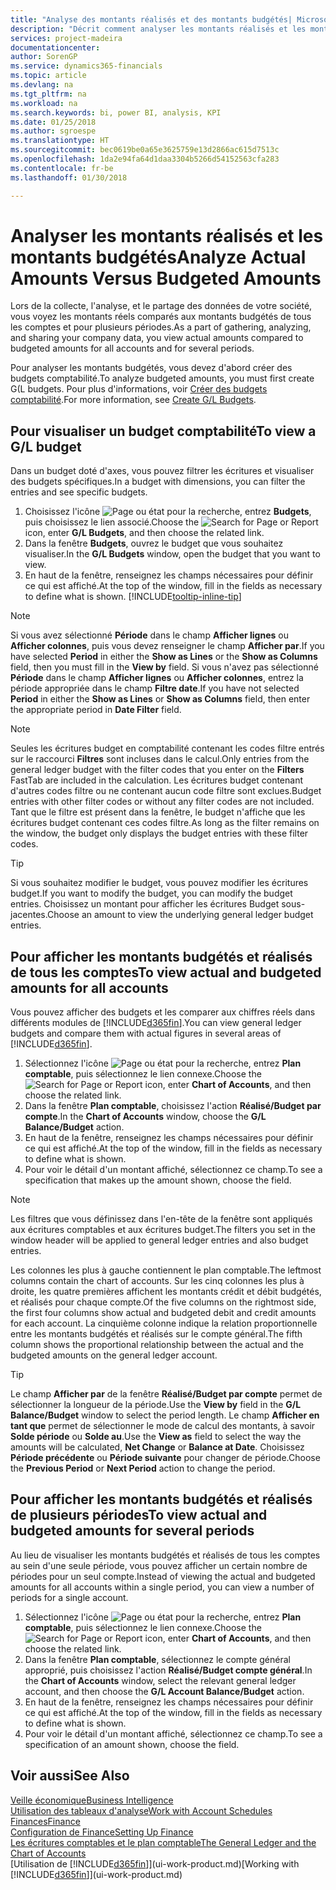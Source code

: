 ```yaml
---
title: "Analyse des montants réalisés et des montants budgétés| Microsoft Docs"
description: "Décrit comment analyser les montants réalisés et les montants budgétés."
services: project-madeira
documentationcenter: 
author: SorenGP
ms.service: dynamics365-financials
ms.topic: article
ms.devlang: na
ms.tgt_pltfrm: na
ms.workload: na
ms.search.keywords: bi, power BI, analysis, KPI
ms.date: 01/25/2018
ms.author: sgroespe
ms.translationtype: HT
ms.sourcegitcommit: bec0619be0a65e3625759e13d2866ac615d7513c
ms.openlocfilehash: 1da2e94fa64d1daa3304b5266d54152563cfa283
ms.contentlocale: fr-be
ms.lasthandoff: 01/30/2018

---
```

# <a name="analyze-actual-amounts-versus-budgeted-amounts"></a><span data-ttu-id="aa50d-103">Analyser les montants réalisés et les montants budgétés</span><span class="sxs-lookup"><span data-stu-id="aa50d-103">Analyze Actual Amounts Versus Budgeted Amounts</span></span>
<span data-ttu-id="aa50d-104">Lors de la collecte, l'analyse, et le partage des données de votre société, vous voyez les montants réels comparés aux montants budgétés de tous les comptes et pour plusieurs périodes.</span><span class="sxs-lookup"><span data-stu-id="aa50d-104">As a part of gathering, analyzing, and sharing your company data, you view actual amounts compared to budgeted amounts for all accounts and for several periods.</span></span>

<span data-ttu-id="aa50d-105">Pour analyser les montants budgétés, vous devez d'abord créer des budgets comptabilité.</span><span class="sxs-lookup"><span data-stu-id="aa50d-105">To analyze budgeted amounts, you must first create G(L budgets.</span></span> <span data-ttu-id="aa50d-106">Pour plus d'informations, voir [Créer des budgets comptabilité](finance-how-create-budgets.md).</span><span class="sxs-lookup"><span data-stu-id="aa50d-106">For more information, see [Create G/L Budgets](finance-how-create-budgets.md).</span></span>

## <a name="to-view-a-gl-budget"></a><span data-ttu-id="aa50d-107">Pour visualiser un budget comptabilité</span><span class="sxs-lookup"><span data-stu-id="aa50d-107">To view a G/L budget</span></span>
<span data-ttu-id="aa50d-108">Dans un budget doté d'axes, vous pouvez filtrer les écritures et visualiser des budgets spécifiques.</span><span class="sxs-lookup"><span data-stu-id="aa50d-108">In a budget with dimensions, you can filter the entries and see specific budgets.</span></span>

1. <span data-ttu-id="aa50d-109">Choisissez l'icône ![Page ou état pour la recherche](media/ui-search/search_small.png "icône Page ou état pour la recherche"), entrez **Budgets**, puis choisissez le lien associé.</span><span class="sxs-lookup"><span data-stu-id="aa50d-109">Choose the ![Search for Page or Report](media/ui-search/search_small.png "Search for Page or Report icon") icon, enter **G/L Budgets**, and then choose the related link.</span></span>
2. <span data-ttu-id="aa50d-110">Dans la fenêtre **Budgets**, ouvrez le budget que vous souhaitez visualiser.</span><span class="sxs-lookup"><span data-stu-id="aa50d-110">In the **G/L Budgets** window, open the budget that you want to view.</span></span>  
3. <span data-ttu-id="aa50d-111">En haut de la fenêtre, renseignez les champs nécessaires pour définir ce qui est affiché.</span><span class="sxs-lookup"><span data-stu-id="aa50d-111">At the top of the window, fill in the fields as necessary to define what is shown.</span></span> [!INCLUDE[tooltip-inline-tip](includes/tooltip-inline-tip_md.md)]

> [!NOTE]  
>   <span data-ttu-id="aa50d-112">Si vous avez sélectionné **Période** dans le champ **Afficher lignes** ou **Afficher colonnes**, puis vous devez renseigner le champ **Afficher par**.</span><span class="sxs-lookup"><span data-stu-id="aa50d-112">If you have selected **Period** in either the **Show as Lines** or the **Show as Columns** field, then you must fill in the **View by** field.</span></span> <span data-ttu-id="aa50d-113">Si vous n'avez pas sélectionné **Période** dans le champ **Afficher lignes** ou **Afficher colonnes**, entrez la période appropriée dans le champ **Filtre date**.</span><span class="sxs-lookup"><span data-stu-id="aa50d-113">If you have not selected **Period** in either the **Show as Lines** or **Show as Columns** field, then enter the appropriate period in **Date Filter** field.</span></span>  

> [!NOTE]  
>   <span data-ttu-id="aa50d-114">Seules les écritures budget en comptabilité contenant les codes filtre entrés sur le raccourci **Filtres** sont incluses dans le calcul.</span><span class="sxs-lookup"><span data-stu-id="aa50d-114">Only entries from the general ledger budget with the filter codes that you enter on the **Filters** FastTab are included in the calculation.</span></span> <span data-ttu-id="aa50d-115">Les écritures budget contenant d'autres codes filtre ou ne contenant aucun code filtre sont exclues.</span><span class="sxs-lookup"><span data-stu-id="aa50d-115">Budget entries with other filter codes or without any filter codes are not included.</span></span> <span data-ttu-id="aa50d-116">Tant que le filtre est présent dans la fenêtre, le budget n'affiche que les écritures budget contenant ces codes filtre.</span><span class="sxs-lookup"><span data-stu-id="aa50d-116">As long as the filter remains on the window, the budget only displays the budget entries with these filter codes.</span></span>  

> [!TIP]  
>   <span data-ttu-id="aa50d-117">Si vous souhaitez modifier le budget, vous pouvez modifier les écritures budget.</span><span class="sxs-lookup"><span data-stu-id="aa50d-117">If you want to modify the budget, you can modify the budget entries.</span></span> <span data-ttu-id="aa50d-118">Choisissez un montant pour afficher les écritures Budget sous-jacentes.</span><span class="sxs-lookup"><span data-stu-id="aa50d-118">Choose an amount to view the underlying general ledger budget entries.</span></span>

## <a name="to-view-actual-and-budgeted-amounts-for-all-accounts"></a><span data-ttu-id="aa50d-119">Pour afficher les montants budgétés et réalisés de tous les comptes</span><span class="sxs-lookup"><span data-stu-id="aa50d-119">To view actual and budgeted amounts for all accounts</span></span>  
<span data-ttu-id="aa50d-120">Vous pouvez afficher des budgets et les comparer aux chiffres réels dans différents modules de [!INCLUDE[d365fin](includes/d365fin_md.md)].</span><span class="sxs-lookup"><span data-stu-id="aa50d-120">You can view general ledger budgets and compare them with actual figures in several areas of [!INCLUDE[d365fin](includes/d365fin_md.md)].</span></span>

1. <span data-ttu-id="aa50d-121">Sélectionnez l'icône ![Page ou état pour la recherche](media/ui-search/search_small.png "icône Page ou état pour la recherche"), entrez **Plan comptable**, puis sélectionnez le lien connexe.</span><span class="sxs-lookup"><span data-stu-id="aa50d-121">Choose the ![Search for Page or Report](media/ui-search/search_small.png "Search for Page or Report icon") icon, enter **Chart of Accounts**, and then choose the related link.</span></span>  
2. <span data-ttu-id="aa50d-122">Dans la fenêtre **Plan comptable**, choisissez l'action **Réalisé/Budget par compte**.</span><span class="sxs-lookup"><span data-stu-id="aa50d-122">In the **Chart of Accounts** window, choose the **G/L Balance/Budget** action.</span></span>
3. <span data-ttu-id="aa50d-123">En haut de la fenêtre, renseignez les champs nécessaires pour définir ce qui est affiché.</span><span class="sxs-lookup"><span data-stu-id="aa50d-123">At the top of the window, fill in the fields as necessary to define what is shown.</span></span>  
4. <span data-ttu-id="aa50d-124">Pour voir le détail d'un montant affiché, sélectionnez ce champ.</span><span class="sxs-lookup"><span data-stu-id="aa50d-124">To see a specification that makes up the amount shown, choose the field.</span></span>  

> [!NOTE]  
>   <span data-ttu-id="aa50d-125">Les filtres que vous définissez dans l'en-tête de la fenêtre sont appliqués aux écritures comptables et aux écritures budget.</span><span class="sxs-lookup"><span data-stu-id="aa50d-125">The filters you set in the window header will be applied to general ledger entries and also budget entries.</span></span>

<span data-ttu-id="aa50d-126">Les colonnes les plus à gauche contiennent le plan comptable.</span><span class="sxs-lookup"><span data-stu-id="aa50d-126">The leftmost columns contain the chart of accounts.</span></span> <span data-ttu-id="aa50d-127">Sur les cinq colonnes les plus à droite, les quatre premières affichent les montants crédit et débit budgétés, et réalisés pour chaque compte.</span><span class="sxs-lookup"><span data-stu-id="aa50d-127">Of the five columns on the rightmost side, the first four columns show actual and budgeted debit and credit amounts for each account.</span></span> <span data-ttu-id="aa50d-128">La cinquième colonne indique la relation proportionnelle entre les montants budgétés et réalisés sur le compte général.</span><span class="sxs-lookup"><span data-stu-id="aa50d-128">The fifth column shows the proportional relationship between the actual and the budgeted amounts on the general ledger account.</span></span>  

> [!TIP]  
>   <span data-ttu-id="aa50d-129">Le champ **Afficher par** de la fenêtre **Réalisé/Budget par compte** permet de sélectionner la longueur de la période.</span><span class="sxs-lookup"><span data-stu-id="aa50d-129">Use the **View by** field in the **G/L Balance/Budget** window to select the period length.</span></span> <span data-ttu-id="aa50d-130">Le champ **Afficher en tant que** permet de sélectionner le mode de calcul des montants, à savoir **Solde période** ou **Solde au**.</span><span class="sxs-lookup"><span data-stu-id="aa50d-130">Use the **View as** field to select the way the amounts will be calculated, **Net Change** or **Balance at Date**.</span></span> <span data-ttu-id="aa50d-131">Choisissez **Période précédente** ou **Période suivante** pour changer de période.</span><span class="sxs-lookup"><span data-stu-id="aa50d-131">Choose the **Previous Period** or **Next Period** action to change the period.</span></span>  

## <a name="to-view-actual-and-budgeted-amounts-for-several-periods"></a><span data-ttu-id="aa50d-132">Pour afficher les montants budgétés et réalisés de plusieurs périodes</span><span class="sxs-lookup"><span data-stu-id="aa50d-132">To view actual and budgeted amounts for several periods</span></span>  
<span data-ttu-id="aa50d-133">Au lieu de visualiser les montants budgétés et réalisés de tous les comptes au sein d'une seule période, vous pouvez afficher un certain nombre de périodes pour un seul compte.</span><span class="sxs-lookup"><span data-stu-id="aa50d-133">Instead of viewing the actual and budgeted amounts for all accounts within a single period, you can view a number of periods for a single account.</span></span>  

1. <span data-ttu-id="aa50d-134">Sélectionnez l'icône ![Page ou état pour la recherche](media/ui-search/search_small.png "icône Page ou état pour la recherche"), entrez **Plan comptable**, puis sélectionnez le lien connexe.</span><span class="sxs-lookup"><span data-stu-id="aa50d-134">Choose the ![Search for Page or Report](media/ui-search/search_small.png "Search for Page or Report icon") icon, enter **Chart of Accounts**, and then choose the related link.</span></span>  
2. <span data-ttu-id="aa50d-135">Dans la fenêtre **Plan comptable**, sélectionnez le compte général approprié, puis choisissez l'action **Réalisé/Budget compte général**.</span><span class="sxs-lookup"><span data-stu-id="aa50d-135">In the **Chart of Accounts** window, select the relevant general ledger account, and then choose the **G/L Account Balance/Budget** action.</span></span>  
3. <span data-ttu-id="aa50d-136">En haut de la fenêtre, renseignez les champs nécessaires pour définir ce qui est affiché.</span><span class="sxs-lookup"><span data-stu-id="aa50d-136">At the top of the window, fill in the fields as necessary to define what is shown.</span></span>   
4. <span data-ttu-id="aa50d-137">Pour voir le détail d'un montant affiché, sélectionnez ce champ.</span><span class="sxs-lookup"><span data-stu-id="aa50d-137">To see a specification of an amount shown, choose the field.</span></span>  

## <a name="see-also"></a><span data-ttu-id="aa50d-138">Voir aussi</span><span class="sxs-lookup"><span data-stu-id="aa50d-138">See Also</span></span>
[<span data-ttu-id="aa50d-139">Veille économique</span><span class="sxs-lookup"><span data-stu-id="aa50d-139">Business Intelligence</span></span>](bi.md)  
[<span data-ttu-id="aa50d-140">Utilisation des tableaux d'analyse</span><span class="sxs-lookup"><span data-stu-id="aa50d-140">Work with Account Schedules</span></span>](bi-how-work-account-schedule.md)  
[<span data-ttu-id="aa50d-141">Finances</span><span class="sxs-lookup"><span data-stu-id="aa50d-141">Finance</span></span>](finance.md)  
[<span data-ttu-id="aa50d-142">Configuration de Finance</span><span class="sxs-lookup"><span data-stu-id="aa50d-142">Setting Up Finance</span></span>](finance-setup-finance.md)  
[<span data-ttu-id="aa50d-143">Les écritures comptables et le plan comptable</span><span class="sxs-lookup"><span data-stu-id="aa50d-143">The General Ledger and the Chart of Accounts</span></span>](finance-general-ledger.md)  
<span data-ttu-id="aa50d-144">[Utilisation de [!INCLUDE[d365fin](includes/d365fin_md.md)]](ui-work-product.md)</span><span class="sxs-lookup"><span data-stu-id="aa50d-144">[Working with [!INCLUDE[d365fin](includes/d365fin_md.md)]](ui-work-product.md)</span></span>  

